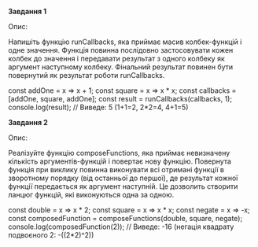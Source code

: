 **Завдання 1**

Опис:

Напишіть функцію runCallbacks, яка приймає масив колбек-функцій і одне значення. Функція повинна послідовно
застосовувати кожен колбек до значення і передавати результат з одного колбеку як аргумент наступному колбеку. Фінальний
результат повинен бути повернутий як результат роботи runCallbacks.

const addOne = x => x + 1;
const square = x => x * x;
const callbacks = [addOne, square, addOne];
const result = runCallbacks(callbacks, 1);
console.log(result); // Виведе: 5 (1+1=2, 2*2=4, 4+1=5)

**Завдання 2**

Опис:

Реалізуйте функцію composeFunctions, яка приймає невизначену кількість аргументів-функцій і повертає нову функцію.
Повернута функція при виклику повинна виконувати всі отримані функції в зворотному порядку (від останньої до першої), де
результат кожної функції передається як аргумент наступній. Це дозволить створити ланцюг функцій, які виконуються одна
за одною.

const double = x => x * 2;
const square = x => x * x;
const negate = x => -x;
const composedFunction = composeFunctions(double, square, negate);
console.log(composedFunction(2)); // Виведе: -16 (негація квадрату подвоєного 2: -((2*2)^2))